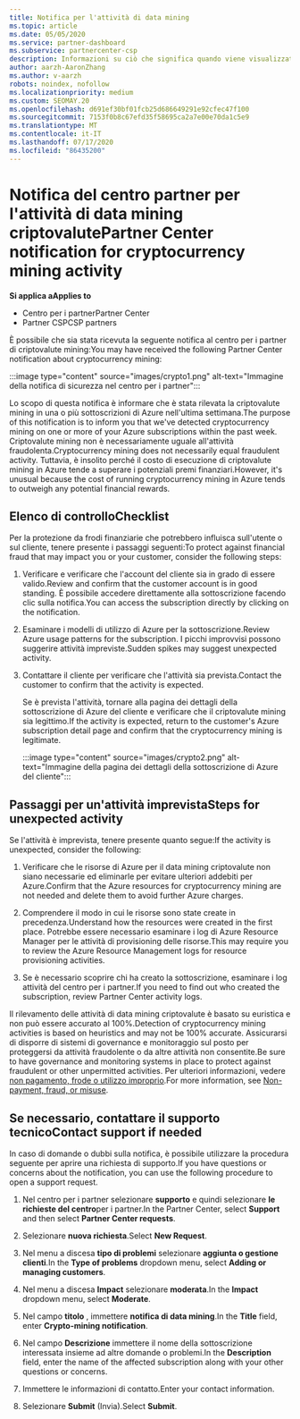 ```yaml
---
title: Notifica per l'attività di data mining
ms.topic: article
ms.date: 05/05/2020
ms.service: partner-dashboard
ms.subservice: partnercenter-csp
description: Informazioni su ciò che significa quando viene visualizzata una notifica relativa al potenziale data mining criptovalute (o Crypto mining) in una o più sottoscrizioni di Azure.
author: aarzh-AaronZhang
ms.author: v-aarzh
robots: noindex, nofollow
ms.localizationpriority: medium
ms.custom: SEOMAY.20
ms.openlocfilehash: d691ef30bf01fcb25d686649291e92cfec47f100
ms.sourcegitcommit: 7153f0b8c67efd35f58695ca2a7e00e70da1c5e9
ms.translationtype: MT
ms.contentlocale: it-IT
ms.lasthandoff: 07/17/2020
ms.locfileid: "86435200"
---
```

# <a name="partner-center-notification-for-cryptocurrency-mining-activity"></a><span data-ttu-id="83620-103">Notifica del centro partner per l'attività di data mining criptovalute</span><span class="sxs-lookup"><span data-stu-id="83620-103">Partner Center notification for cryptocurrency mining activity</span></span>

<span data-ttu-id="83620-104">**Si applica a**</span><span class="sxs-lookup"><span data-stu-id="83620-104">**Applies to**</span></span>

-  <span data-ttu-id="83620-105">Centro per i partner</span><span class="sxs-lookup"><span data-stu-id="83620-105">Partner Center</span></span>
-  <span data-ttu-id="83620-106">Partner CSP</span><span class="sxs-lookup"><span data-stu-id="83620-106">CSP partners</span></span>

<span data-ttu-id="83620-107">È possibile che sia stata ricevuta la seguente notifica al centro per i partner di criptovalute mining:</span><span class="sxs-lookup"><span data-stu-id="83620-107">You may have received the following Partner Center notification about cryptocurrency mining:</span></span>

:::image type="content" source="images/crypto1.png" alt-text="Immagine della notifica di sicurezza nel centro per i partner":::

<span data-ttu-id="83620-109">Lo scopo di questa notifica è informare che è stata rilevata la criptovalute mining in una o più sottoscrizioni di Azure nell'ultima settimana.</span><span class="sxs-lookup"><span data-stu-id="83620-109">The purpose of this notification is to inform you that we've detected cryptocurrency mining on one or more of your Azure subscriptions within the past week.</span></span> <span data-ttu-id="83620-110">Criptovalute mining non è necessariamente uguale all'attività fraudolenta.</span><span class="sxs-lookup"><span data-stu-id="83620-110">Cryptocurrency mining does not necessarily equal fraudulent activity.</span></span> <span data-ttu-id="83620-111">Tuttavia, è insolito perché il costo di esecuzione di criptovalute mining in Azure tende a superare i potenziali premi finanziari.</span><span class="sxs-lookup"><span data-stu-id="83620-111">However, it's unusual because the cost of running cryptocurrency mining in Azure tends to outweigh any potential financial rewards.</span></span>

## <a name="checklist"></a><span data-ttu-id="83620-112">Elenco di controllo</span><span class="sxs-lookup"><span data-stu-id="83620-112">Checklist</span></span>

<span data-ttu-id="83620-113">Per la protezione da frodi finanziarie che potrebbero influisca sull'utente o sul cliente, tenere presente i passaggi seguenti:</span><span class="sxs-lookup"><span data-stu-id="83620-113">To protect against financial fraud that may impact you or your customer, consider the following steps:</span></span>

1. <span data-ttu-id="83620-114">Verificare e verificare che l'account del cliente sia in grado di essere valido.</span><span class="sxs-lookup"><span data-stu-id="83620-114">Review and confirm that the customer account is in good standing.</span></span> <span data-ttu-id="83620-115">È possibile accedere direttamente alla sottoscrizione facendo clic sulla notifica.</span><span class="sxs-lookup"><span data-stu-id="83620-115">You can access the subscription directly by clicking on the notification.</span></span>

2. <span data-ttu-id="83620-116">Esaminare i modelli di utilizzo di Azure per la sottoscrizione.</span><span class="sxs-lookup"><span data-stu-id="83620-116">Review Azure usage patterns for the subscription.</span></span> <span data-ttu-id="83620-117">I picchi improvvisi possono suggerire attività impreviste.</span><span class="sxs-lookup"><span data-stu-id="83620-117">Sudden spikes may suggest unexpected activity.</span></span>

3. <span data-ttu-id="83620-118">Contattare il cliente per verificare che l'attività sia prevista.</span><span class="sxs-lookup"><span data-stu-id="83620-118">Contact the customer to confirm that the activity is expected.</span></span>

   <span data-ttu-id="83620-119">Se è prevista l'attività, tornare alla pagina dei dettagli della sottoscrizione di Azure del cliente e verificare che il criptovalute mining sia legittimo.</span><span class="sxs-lookup"><span data-stu-id="83620-119">If the activity is expected, return to the customer's Azure subscription detail page and confirm that the cryptocurrency mining is legitimate.</span></span>

   :::image type="content" source="images/crypto2.png" alt-text="Immagine della pagina dei dettagli della sottoscrizione di Azure del cliente":::

## <a name="steps-for-unexpected-activity"></a><span data-ttu-id="83620-121">Passaggi per un'attività imprevista</span><span class="sxs-lookup"><span data-stu-id="83620-121">Steps for unexpected activity</span></span>

<span data-ttu-id="83620-122">Se l'attività è imprevista, tenere presente quanto segue:</span><span class="sxs-lookup"><span data-stu-id="83620-122">If the activity is unexpected, consider the following:</span></span>

1. <span data-ttu-id="83620-123">Verificare che le risorse di Azure per il data mining criptovalute non siano necessarie ed eliminarle per evitare ulteriori addebiti per Azure.</span><span class="sxs-lookup"><span data-stu-id="83620-123">Confirm that the Azure resources for cryptocurrency mining are not needed and delete them to avoid further Azure charges.</span></span>

2. <span data-ttu-id="83620-124">Comprendere il modo in cui le risorse sono state create in precedenza.</span><span class="sxs-lookup"><span data-stu-id="83620-124">Understand how the resources were created in the first place.</span></span> <span data-ttu-id="83620-125">Potrebbe essere necessario esaminare i log di Azure Resource Manager per le attività di provisioning delle risorse.</span><span class="sxs-lookup"><span data-stu-id="83620-125">This may require you to review the Azure Resource Management logs for resource provisioning activities.</span></span>

3. <span data-ttu-id="83620-126">Se è necessario scoprire chi ha creato la sottoscrizione, esaminare i log attività del centro per i partner.</span><span class="sxs-lookup"><span data-stu-id="83620-126">If you need to find out who created the subscription, review Partner Center activity logs.</span></span>

<span data-ttu-id="83620-127">Il rilevamento delle attività di data mining criptovalute è basato su euristica e non può essere accurato al 100%.</span><span class="sxs-lookup"><span data-stu-id="83620-127">Detection of cryptocurrency mining activities is based on heuristics and may not be 100% accurate.</span></span> <span data-ttu-id="83620-128">Assicurarsi di disporre di sistemi di governance e monitoraggio sul posto per proteggersi da attività fraudolente o da altre attività non consentite.</span><span class="sxs-lookup"><span data-stu-id="83620-128">Be sure to have governance and monitoring systems in place to protect against fraudulent or other unpermitted activities.</span></span> <span data-ttu-id="83620-129">Per ulteriori informazioni, vedere [non pagamento, frode o utilizzo improprio](https://docs.microsoft.com/partner-center/non-payment--fraud--or-misuse).</span><span class="sxs-lookup"><span data-stu-id="83620-129">For more information, see [Non-payment, fraud, or misuse](https://docs.microsoft.com/partner-center/non-payment--fraud--or-misuse).</span></span>

## <a name="contact-support-if-needed"></a><span data-ttu-id="83620-130">Se necessario, contattare il supporto tecnico</span><span class="sxs-lookup"><span data-stu-id="83620-130">Contact support if needed</span></span>

<span data-ttu-id="83620-131">In caso di domande o dubbi sulla notifica, è possibile utilizzare la procedura seguente per aprire una richiesta di supporto.</span><span class="sxs-lookup"><span data-stu-id="83620-131">If you have questions or concerns about the notification, you can use the following procedure to open a support request.</span></span>

1. <span data-ttu-id="83620-132">Nel centro per i partner selezionare **supporto** e quindi selezionare **le richieste del centro**per i partner.</span><span class="sxs-lookup"><span data-stu-id="83620-132">In the Partner Center, select **Support** and then select **Partner Center requests**.</span></span>

2. <span data-ttu-id="83620-133">Selezionare **nuova richiesta**.</span><span class="sxs-lookup"><span data-stu-id="83620-133">Select **New Request**.</span></span> 

3. <span data-ttu-id="83620-134">Nel menu a discesa **tipo di problemi** selezionare **aggiunta o gestione clienti**.</span><span class="sxs-lookup"><span data-stu-id="83620-134">In the **Type of problems** dropdown menu, select **Adding or managing customers**.</span></span>

4. <span data-ttu-id="83620-135">Nel menu a discesa **Impact** selezionare **moderata**.</span><span class="sxs-lookup"><span data-stu-id="83620-135">In the **Impact** dropdown menu, select **Moderate**.</span></span>

5. <span data-ttu-id="83620-136">Nel campo **titolo** , immettere **notifica di data mining**.</span><span class="sxs-lookup"><span data-stu-id="83620-136">In the **Title** field, enter **Crypto-mining notification**.</span></span>

6. <span data-ttu-id="83620-137">Nel campo **Descrizione** immettere il nome della sottoscrizione interessata insieme ad altre domande o problemi.</span><span class="sxs-lookup"><span data-stu-id="83620-137">In the **Description** field, enter the name of the affected subscription along with your other questions or concerns.</span></span>

7. <span data-ttu-id="83620-138">Immettere le informazioni di contatto.</span><span class="sxs-lookup"><span data-stu-id="83620-138">Enter your contact information.</span></span>

8. <span data-ttu-id="83620-139">Selezionare **Submit** (Invia).</span><span class="sxs-lookup"><span data-stu-id="83620-139">Select **Submit**.</span></span>
